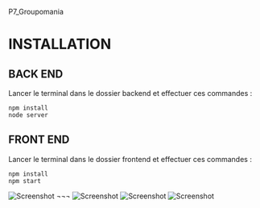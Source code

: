 P7_Groupomania

# INSTALLATION
## BACK END
Lancer le terminal dans le dossier backend et effectuer ces commandes :
```
npm install
node server
```

## FRONT END
Lancer le terminal dans le dossier frontend et effectuer ces commandes :
```
npm install
npm start
```
![Screenshot](https://cdn.sanity.io/images/ld1bsy6b/production/a9062122f043e769c932e0cec4962abdeff4aacf-1920x1080.png)
¬¬¬
![Screenshot](https://cdn.sanity.io/images/ld1bsy6b/production/717ec01d85ef816ec0ce468ac2a9757a6736735d-1920x1080.png)
![Screenshot](https://cdn.sanity.io/images/ld1bsy6b/production/48859687c4480ff932b1f845014bfafb04d0ff00-1920x1080.png)
![Screenshot](https://cdn.sanity.io/images/ld1bsy6b/production/dabfb46dc3e7fc7f501dd242e337fc002d7a0754-1920x1080.png)
